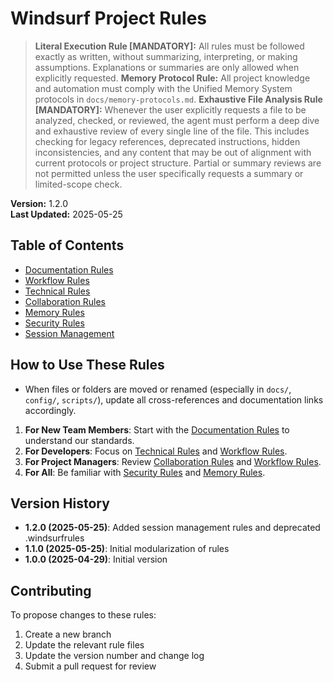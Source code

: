 # Windsurf Project Rules

> **Literal Execution Rule [MANDATORY]:**
> All rules must be followed exactly as written, without summarizing, interpreting, or making assumptions. Explanations or summaries are only allowed when explicitly requested.
> **Memory Protocol Rule:**
> All project knowledge and automation must comply with the Unified Memory System protocols in `docs/memory-protocols.md`.
> **Exhaustive File Analysis Rule [MANDATORY]:**
> Whenever the user explicitly requests a file to be analyzed, checked, or reviewed, the agent must perform a deep dive and exhaustive review of every single line of the file. This includes checking for legacy references, deprecated instructions, hidden inconsistencies, and any content that may be out of alignment with current protocols or project structure. Partial or summary reviews are not permitted unless the user specifically requests a summary or limited-scope check.

**Version:** 1.2.0  
**Last Updated:** 2025-05-25  

## Table of Contents

- [Documentation Rules](documentation.rules.md)
- [Workflow Rules](workflow.rules.md)
- [Technical Rules](technical.rules.md)
- [Collaboration Rules](collaboration.rules.md)
- [Memory Rules](memory.rules.md)
- [Security Rules](security.rules.md)
- [Session Management](session_management.rules.md)

## How to Use These Rules

- When files or folders are moved or renamed (especially in `docs/`, `config/`, `scripts/`), update all cross-references and documentation links accordingly.

1. **For New Team Members**: Start with the [Documentation Rules](documentation.rules.md) to understand our standards.
2. **For Developers**: Focus on [Technical Rules](technical.rules.md) and [Workflow Rules](workflow.rules.md).
3. **For Project Managers**: Review [Collaboration Rules](collaboration.rules.md) and [Workflow Rules](workflow.rules.md).
4. **For All**: Be familiar with [Security Rules](security.rules.md) and [Memory Rules](memory.rules.md).

## Version History

- **1.2.0 (2025-05-25)**: Added session management rules and deprecated .windsurfrules
- **1.1.0 (2025-05-25)**: Initial modularization of rules
- **1.0.0 (2025-04-29)**: Initial version

## Contributing

To propose changes to these rules:

1. Create a new branch
2. Update the relevant rule files
3. Update the version number and change log
4. Submit a pull request for review
